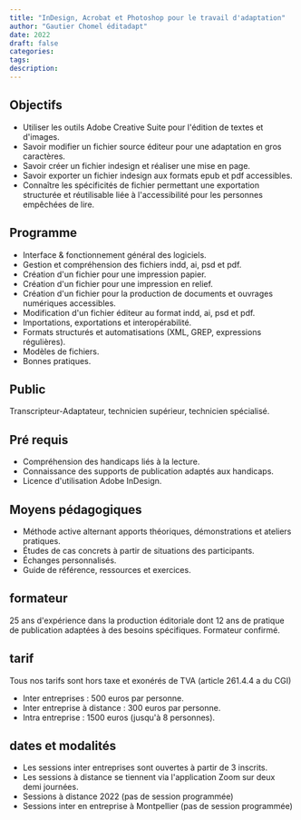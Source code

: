 ```yaml
---
title: "InDesign, Acrobat et Photoshop pour le travail d'adaptation"
author: "Gautier Chomel éditadapt"
date: 2022
draft: false
categories:
tags:
description: 
---
```


## Objectifs
* Utiliser les outils Adobe Creative Suite pour l'édition de textes et
  d'images.
* Savoir modifier un fichier source éditeur pour une adaptation en gros
  caractères.
* Savoir créer un fichier indesign et réaliser une mise en page.
* Savoir exporter un fichier indesign aux formats epub et pdf
  accessibles.
* Connaître les spécificités de fichier permettant une exportation
  structurée et réutilisable liée à l\'accessibilité pour les personnes
  empêchées de lire.

## Programme 
* Interface & fonctionnement général des logiciels.
* Gestion et compréhension des fichiers indd, ai, psd et pdf.
* Création d'un fichier pour une impression papier.
* Création d'un fichier pour une impression en relief.
* Création d'un fichier pour la production de documents et ouvrages
  numériques accessibles.
* Modification d'un fichier éditeur au format indd, ai, psd et pdf.
* Importations, exportations et interopérabilité.
* Formats structurés et automatisations (XML, GREP, expressions
  régulières).
* Modèles de fichiers.
* Bonnes pratiques.

## Public
Transcripteur-Adaptateur, technicien supérieur, technicien spécialisé.

## Pré requis
* Compréhension des handicaps liés à la lecture.
* Connaissance des supports de publication adaptés aux handicaps.
* Licence d'utilisation Adobe InDesign.

## Moyens pédagogiques 
* Méthode active alternant apports théoriques, démonstrations et ateliers pratiques. 
* Études de cas concrets à partir de situations des participants. 
* Échanges personnalisés.
* Guide de référence, ressources et exercices.

## formateur
25 ans d'expérience dans la production éditoriale dont 12 ans de pratique de publication adaptées à des besoins spécifiques. Formateur confirmé.

## tarif
Tous nos tarifs sont hors taxe et exonérés de TVA (article 261.4.4 a du CGI)
* Inter entreprises : 500 euros par personne.
* Inter entreprise à distance : 300 euros par personne.
* Intra entreprise : 1500 euros (jusqu'à 8 personnes). 

## dates et modalités
* Les sessions inter entreprises sont ouvertes à partir de 3 inscrits. 
* Les sessions à distance se tiennent via l'application Zoom sur deux demi journées.
* Sessions à distance 2022 (pas de session programmée)
* Sessions inter en entreprise à Montpellier (pas de session programmée)

<!--fin de document-->